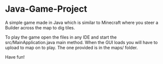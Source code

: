 # Java-Game-Project
A simple game made in Java which is similar to Minecraft where you steer a Builder across the map to dig tiles. 

To play the game open the files in any IDE and start the src/MainApplication.java main method. 
When the GUI loads you will have to upload to map on to play. The one provided is in the maps/ folder.

Have fun!
